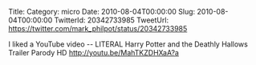Title: 
Category: micro
Date: 2010-08-04T00:00:00
Slug: 2010-08-04T00:00:00
TwitterId: 20342733985
TweetUrl: https://twitter.com/mark_philpot/status/20342733985

I liked a YouTube video -- LITERAL Harry Potter and the Deathly Hallows Trailer Parody HD http://youtu.be/MahTKZDHXaA?a